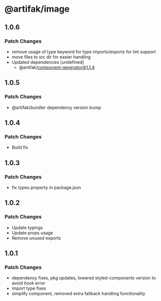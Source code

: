 # @artifak/image

## 1.0.6

### Patch Changes

- remove usage of type keyword for type imports/exports for lint support
- move files to src dir for easier handling
- Updated dependencies [undefined]
  - @artifak/component-generator@1.1.4

## 1.0.5

### Patch Changes

- @artifak/bundler dependency version bump

## 1.0.4

### Patch Changes

- Build fix

## 1.0.3

### Patch Changes

- fix types property in package.json

## 1.0.2

### Patch Changes

- Update typings
- Update props usage
- Remove unused exports

## 1.0.1

### Patch Changes

- dependency fixes, pkg updates, lowered styled-components version to avoid hook error
- import type fixes
- simplify component, removed extra fallback handling functionality
